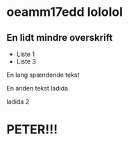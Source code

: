 # oeamm17edd lololol

## En lidt mindre overskrift

+ Liste 1
+ Liste 3

En lang spændende tekst

En anden tekst
ladida

ladida 2

# PETER!!!
